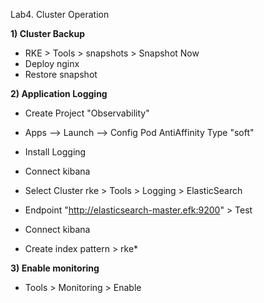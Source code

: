 Lab4. Cluster Operation

**1) Cluster Backup**

- RKE > Tools > snapshots > Snapshot Now
- Deploy nginx 
- Restore snapshot

**2) Application Logging**

- Create Project "Observability"

- Apps --> Launch --> Config Pod AntiAffinity Type "soft"
- Install Logging
- Connect kibana

- Select Cluster rke > Tools > Logging > ElasticSearch
- Endpoint "http://elasticsearch-master.efk:9200" > Test
- Connect kibana
- Create index pattern > rke*

**3) Enable monitoring**

- Tools > Monitoring > Enable


